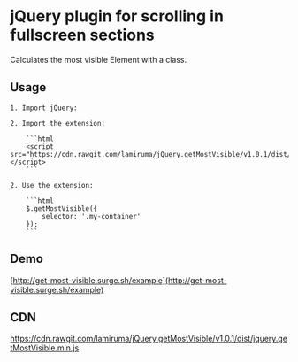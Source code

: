 # jQuery plugin for scrolling in fullscreen sections

Calculates the most visible Element with a class.

## Usage

    1. Import jQuery:

    2. Import the extension:

        ```html
        <script src="https://cdn.rawgit.com/lamiruma/jQuery.getMostVisible/v1.0.1/dist/jquery.getMostVisible.min.js"></script>
        ```

    2. Use the extension:

        ```html
        $.getMostVisible({
            selector: '.my-container'
        });
        ```

## Demo
[http://get-most-visible.surge.sh/example](http://get-most-visible.surge.sh/example)

## CDN
https://cdn.rawgit.com/lamiruma/jQuery.getMostVisible/v1.0.1/dist/jquery.getMostVisible.min.js
